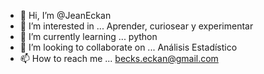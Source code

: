 - 👋 Hi, I’m @JeanEckan
- 👀 I’m interested in ... Aprender, curiosear y experimentar
- 🌱 I’m currently learning ... python
- 💞️ I’m looking to collaborate on ...  Análisis Estadístico
- 📫 How to reach me ... becks.eckan@gmail.com 

<!---
JeanEck/JeanEck is a ✨ special ✨ repository because its `README.md` (this file) appears on your GitHub profile.
You can click the Preview link to take a look at your changes.
--->
